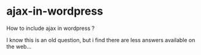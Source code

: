 # ajax-in-wordpress

How to include ajax in wordpress ?

I know this is an old question, but i find there are less answers available on the web...






